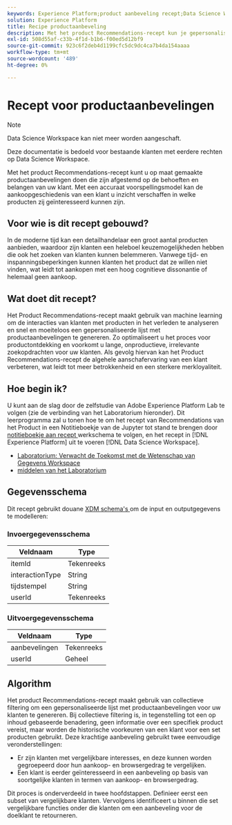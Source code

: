 ```yaml
---
keywords: Experience Platform;product aanbeveling recept;Data Science Workspace;populaire onderwerpen;recepten;pre-build recipe
solution: Experience Platform
title: Recipe productaanbeveling
description: Met het product Recommendations-recept kun je gepersonaliseerde productaanbevelingen bieden die zijn afgestemd op de behoeften en interesses van je klant. Met een accuraat voorspellingsmodel kan de aankoopgeschiedenis van een klant u inzicht verschaffen in welke producten zij geïnteresseerd kunnen zijn.
exl-id: 508d55af-c33b-4f1d-b1b6-f00ed5d12bf9
source-git-commit: 923c6f2deb4d1199cfc5dc9dc4ca7b4da154aaaa
workflow-type: tm+mt
source-wordcount: '489'
ht-degree: 0%

---
```


# Recept voor productaanbevelingen

>[!NOTE]
>
>Data Science Workspace kan niet meer worden aangeschaft.
>
>Deze documentatie is bedoeld voor bestaande klanten met eerdere rechten op Data Science Workspace.

Met het product Recommendations-recept kunt u op maat gemaakte productaanbevelingen doen die zijn afgestemd op de behoeften en belangen van uw klant. Met een accuraat voorspellingsmodel kan de aankoopgeschiedenis van een klant u inzicht verschaffen in welke producten zij geïnteresseerd kunnen zijn.

## Voor wie is dit recept gebouwd?

In de moderne tijd kan een detailhandelaar een groot aantal producten aanbieden, waardoor zijn klanten een heleboel keuzemogelijkheden hebben die ook het zoeken van klanten kunnen belemmeren. Vanwege tijd- en inspanningsbeperkingen kunnen klanten het product dat ze willen niet vinden, wat leidt tot aankopen met een hoog cognitieve dissonantie of helemaal geen aankoop.

## Wat doet dit recept?

Het Product Recommendations-recept maakt gebruik van machine learning om de interacties van klanten met producten in het verleden te analyseren en snel en moeiteloos een gepersonaliseerde lijst met productaanbevelingen te genereren. Zo optimaliseert u het proces voor productontdekking en voorkomt u lange, onproductieve, irrelevante zoekopdrachten voor uw klanten. Als gevolg hiervan kan het Product Recommendations-recept de algehele aanschafervaring van een klant verbeteren, wat leidt tot meer betrokkenheid en een sterkere merkloyaliteit.

## Hoe begin ik?

U kunt aan de slag door de zelfstudie van Adobe Experience Platform Lab te volgen (zie de verbinding van het Laboratorium hieronder). Dit leerprogramma zal u tonen hoe te om het recept van Recommendations van het Product in een Notitieboekje van de Jupyter tot stand te brengen door [ notitieboekje aan recept ](../jupyterlab/create-a-model.md) werkschema te volgen, en het recept in [!DNL Experience Platform] uit te voeren [!DNL Data Science Workspace].

* [ Laboratorium: Verwacht de Toekomst met de Wetenschap van Gegevens Workspace ](https://expleague.azureedge.net/labs/L777/index.html)
* [ middelen van het Laboratorium ](https://github.com/adobe/experience-platform-dsw-reference/tree/master/Summit/2019/resources)

## Gegevensschema

Dit recept gebruikt douane [ XDM schema&#39;s ](../../xdm/schema/field-dictionary.md) om de input en outputgegevens te modelleren:

### Invoergegevensschema

| Veldnaam | Type |
| --- | --- |
| itemId | Tekenreeks |
| interactionType | String |
| tijdstempel | String |
| userId | Tekenreeks |

### Uitvoergegevensschema

| Veldnaam | Type |
| --- | --- |
| aanbevelingen | Tekenreeks |
| userId | Geheel |

## Algorithm

Het product Recommendations-recept maakt gebruik van collectieve filtering om een gepersonaliseerde lijst met productaanbevelingen voor uw klanten te genereren. Bij collectieve filtering is, in tegenstelling tot een op inhoud gebaseerde benadering, geen informatie over een specifiek product vereist, maar worden de historische voorkeuren van een klant voor een set producten gebruikt. Deze krachtige aanbeveling gebruikt twee eenvoudige veronderstellingen:
* Er zijn klanten met vergelijkbare interesses, en deze kunnen worden gegroepeerd door hun aankoop- en browsergedrag te vergelijken.
* Een klant is eerder geïnteresseerd in een aanbeveling op basis van soortgelijke klanten in termen van aankoop- en browsergedrag.

Dit proces is onderverdeeld in twee hoofdstappen. Definieer eerst een subset van vergelijkbare klanten. Vervolgens identificeert u binnen die set vergelijkbare functies onder die klanten om een aanbeveling voor de doelklant te retourneren.
